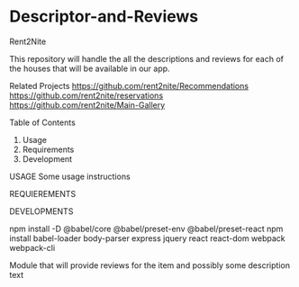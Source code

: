 # Descriptor-and-Reviews

Rent2Nite

This repository will handle the all the descriptions and reviews for each of the houses that will be available in our app.


Related Projects
https://github.com/rent2nite/Recommendations
https://github.com/rent2nite/reservations
https://github.com/rent2nite/Main-Gallery

Table of Contents 

1. Usage
2. Requirements
3. Development


USAGE 
Some usage instructions 

REQUIEREMENTS

DEVELOPMENTS

npm install -D @babel/core @babel/preset-env @babel/preset-react
npm install babel-loader body-parser express jquery react react-dom webpack webpack-cli



Module that will provide reviews for the item and possibly some description text